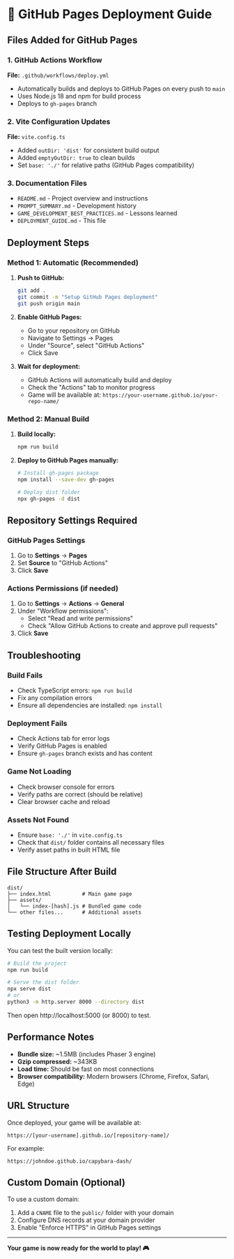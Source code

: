 # 🚀 GitHub Pages Deployment Guide

## Files Added for GitHub Pages

### 1. GitHub Actions Workflow
**File:** `.github/workflows/deploy.yml`
- Automatically builds and deploys to GitHub Pages on every push to `main`
- Uses Node.js 18 and npm for build process
- Deploys to `gh-pages` branch

### 2. Vite Configuration Updates
**File:** `vite.config.ts`
- Added `outDir: 'dist'` for consistent build output
- Added `emptyOutDir: true` to clean builds
- Set `base: './'` for relative paths (GitHub Pages compatibility)

### 3. Documentation Files
- `README.md` - Project overview and instructions
- `PROMPT_SUMMARY.md` - Development history
- `GAME_DEVELOPMENT_BEST_PRACTICES.md` - Lessons learned
- `DEPLOYMENT_GUIDE.md` - This file

## Deployment Steps

### Method 1: Automatic (Recommended)
1. **Push to GitHub:**
   ```bash
   git add .
   git commit -m "Setup GitHub Pages deployment"
   git push origin main
   ```

2. **Enable GitHub Pages:**
   - Go to your repository on GitHub
   - Navigate to Settings → Pages
   - Under "Source", select "GitHub Actions"
   - Click Save

3. **Wait for deployment:**
   - GitHub Actions will automatically build and deploy
   - Check the "Actions" tab to monitor progress
   - Game will be available at: `https://your-username.github.io/your-repo-name/`

### Method 2: Manual Build
1. **Build locally:**
   ```bash
   npm run build
   ```

2. **Deploy to GitHub Pages manually:**
   ```bash
   # Install gh-pages package
   npm install --save-dev gh-pages
   
   # Deploy dist folder
   npx gh-pages -d dist
   ```

## Repository Settings Required

### GitHub Pages Settings
1. Go to **Settings** → **Pages**
2. Set **Source** to "GitHub Actions"
3. Click **Save**

### Actions Permissions (if needed)
1. Go to **Settings** → **Actions** → **General**
2. Under "Workflow permissions":
   - Select "Read and write permissions"
   - Check "Allow GitHub Actions to create and approve pull requests"
3. Click **Save**

## Troubleshooting

### Build Fails
- Check TypeScript errors: `npm run build`
- Fix any compilation errors
- Ensure all dependencies are installed: `npm install`

### Deployment Fails
- Check Actions tab for error logs
- Verify GitHub Pages is enabled
- Ensure `gh-pages` branch exists and has content

### Game Not Loading
- Check browser console for errors
- Verify paths are correct (should be relative)
- Clear browser cache and reload

### Assets Not Found
- Ensure `base: './'` in `vite.config.ts`
- Check that `dist/` folder contains all necessary files
- Verify asset paths in built HTML file

## File Structure After Build

```
dist/
├── index.html          # Main game page
├── assets/
│   └── index-[hash].js # Bundled game code
└── other files...      # Additional assets
```

## Testing Deployment Locally

You can test the built version locally:

```bash
# Build the project
npm run build

# Serve the dist folder
npx serve dist
# or
python3 -m http.server 8000 --directory dist
```

Then open http://localhost:5000 (or 8000) to test.

## Performance Notes

- **Bundle size:** ~1.5MB (includes Phaser 3 engine)
- **Gzip compressed:** ~343KB
- **Load time:** Should be fast on most connections
- **Browser compatibility:** Modern browsers (Chrome, Firefox, Safari, Edge)

## URL Structure

Once deployed, your game will be available at:
```
https://[your-username].github.io/[repository-name]/
```

For example:
```
https://johndoe.github.io/capybara-dash/
```

## Custom Domain (Optional)

To use a custom domain:
1. Add a `CNAME` file to the `public/` folder with your domain
2. Configure DNS records at your domain provider
3. Enable "Enforce HTTPS" in GitHub Pages settings

---

**Your game is now ready for the world to play! 🎮**